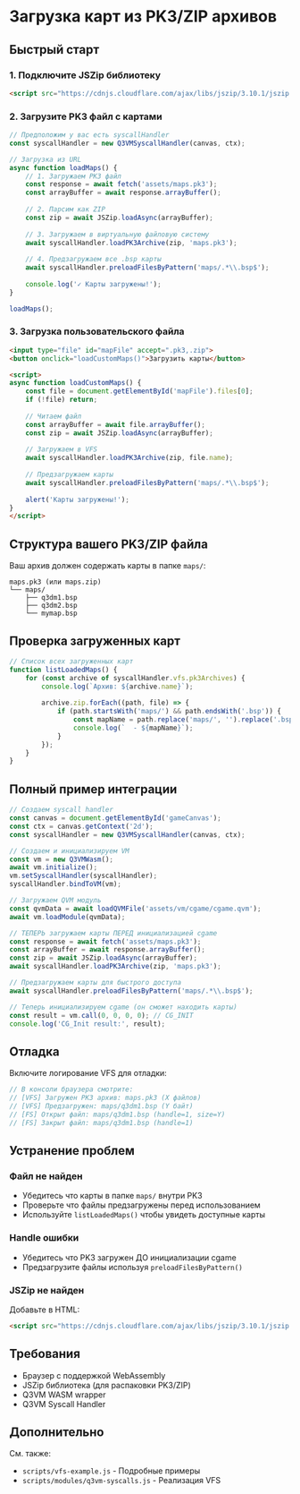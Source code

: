# Загрузка карт из PK3/ZIP архивов

## Быстрый старт

### 1. Подключите JSZip библиотеку

```html
<script src="https://cdnjs.cloudflare.com/ajax/libs/jszip/3.10.1/jszip.min.js"></script>
```

### 2. Загрузите PK3 файл с картами

```javascript
// Предположим у вас есть syscallHandler
const syscallHandler = new Q3VMSyscallHandler(canvas, ctx);

// Загрузка из URL
async function loadMaps() {
    // 1. Загружаем PK3 файл
    const response = await fetch('assets/maps.pk3');
    const arrayBuffer = await response.arrayBuffer();
    
    // 2. Парсим как ZIP
    const zip = await JSZip.loadAsync(arrayBuffer);
    
    // 3. Загружаем в виртуальную файловую систему
    await syscallHandler.loadPK3Archive(zip, 'maps.pk3');
    
    // 4. Предзагружаем все .bsp карты
    await syscallHandler.preloadFilesByPattern('maps/.*\\.bsp$');
    
    console.log('✓ Карты загружены!');
}

loadMaps();
```

### 3. Загрузка пользовательского файла

```html
<input type="file" id="mapFile" accept=".pk3,.zip">
<button onclick="loadCustomMaps()">Загрузить карты</button>

<script>
async function loadCustomMaps() {
    const file = document.getElementById('mapFile').files[0];
    if (!file) return;
    
    // Читаем файл
    const arrayBuffer = await file.arrayBuffer();
    const zip = await JSZip.loadAsync(arrayBuffer);
    
    // Загружаем в VFS
    await syscallHandler.loadPK3Archive(zip, file.name);
    
    // Предзагружаем карты
    await syscallHandler.preloadFilesByPattern('maps/.*\\.bsp$');
    
    alert('Карты загружены!');
}
</script>
```

## Структура вашего PK3/ZIP файла

Ваш архив должен содержать карты в папке `maps/`:

```
maps.pk3 (или maps.zip)
└── maps/
    ├── q3dm1.bsp
    ├── q3dm2.bsp
    └── mymap.bsp
```

## Проверка загруженных карт

```javascript
// Список всех загруженных карт
function listLoadedMaps() {
    for (const archive of syscallHandler.vfs.pk3Archives) {
        console.log(`Архив: ${archive.name}`);
        
        archive.zip.forEach((path, file) => {
            if (path.startsWith('maps/') && path.endsWith('.bsp')) {
                const mapName = path.replace('maps/', '').replace('.bsp', '');
                console.log(`  - ${mapName}`);
            }
        });
    }
}
```

## Полный пример интеграции

```javascript
// Создаем syscall handler
const canvas = document.getElementById('gameCanvas');
const ctx = canvas.getContext('2d');
const syscallHandler = new Q3VMSyscallHandler(canvas, ctx);

// Создаем и инициализируем VM
const vm = new Q3VMWasm();
await vm.initialize();
vm.setSyscallHandler(syscallHandler);
syscallHandler.bindToVM(vm);

// Загружаем QVM модуль
const qvmData = await loadQVMFile('assets/vm/cgame/cgame.qvm');
await vm.loadModule(qvmData);

// ТЕПЕРЬ загружаем карты ПЕРЕД инициализацией cgame
const response = await fetch('assets/maps.pk3');
const arrayBuffer = await response.arrayBuffer();
const zip = await JSZip.loadAsync(arrayBuffer);
await syscallHandler.loadPK3Archive(zip, 'maps.pk3');

// Предзагружаем карты для быстрого доступа
await syscallHandler.preloadFilesByPattern('maps/.*\\.bsp$');

// Теперь инициализируем cgame (он сможет находить карты)
const result = vm.call(0, 0, 0, 0); // CG_INIT
console.log('CG_Init result:', result);
```

## Отладка

Включите логирование VFS для отладки:

```javascript
// В консоли браузера смотрите:
// [VFS] Загружен PK3 архив: maps.pk3 (X файлов)
// [VFS] Предзагружен: maps/q3dm1.bsp (Y байт)
// [FS] Открыт файл: maps/q3dm1.bsp (handle=1, size=Y)
// [FS] Закрыт файл: maps/q3dm1.bsp (handle=1)
```

## Устранение проблем

### Файл не найден
- Убедитесь что карты в папке `maps/` внутри PK3
- Проверьте что файлы предзагружены перед использованием
- Используйте `listLoadedMaps()` чтобы увидеть доступные карты

### Handle ошибки
- Убедитесь что PK3 загружен ДО инициализации cgame
- Предзагрузите файлы используя `preloadFilesByPattern()`

### JSZip не найден
Добавьте в HTML:
```html
<script src="https://cdnjs.cloudflare.com/ajax/libs/jszip/3.10.1/jszip.min.js"></script>
```

## Требования

- Браузер с поддержкой WebAssembly
- JSZip библиотека (для распаковки PK3/ZIP)
- Q3VM WASM wrapper
- Q3VM Syscall Handler

## Дополнительно

См. также:
- `scripts/vfs-example.js` - Подробные примеры
- `scripts/modules/q3vm-syscalls.js` - Реализация VFS




